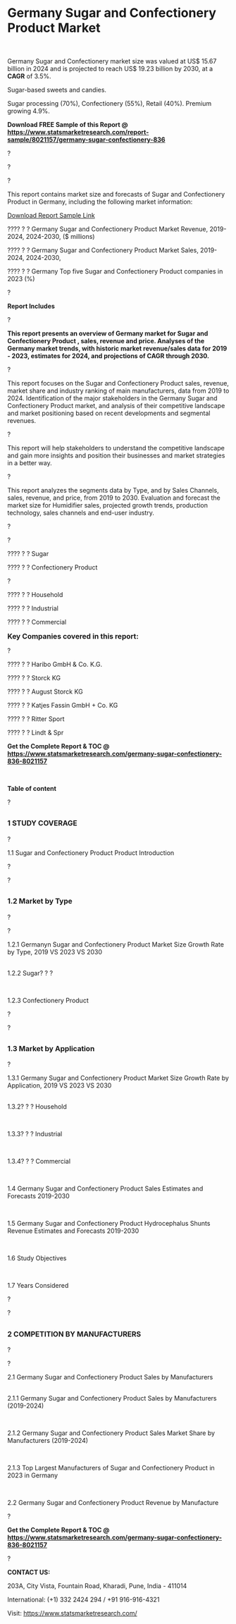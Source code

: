 <h1>Germany Sugar and Confectionery Product Market</h1><br/><p>Germany Sugar and Confectionery market size was valued at US$ 15.67 billion in 2024 and is projected to reach US$ 19.23 billion by 2030, at a <strong>CAGR</strong> of 3.5%.</p>
 
 
 
 <p>Sugar-based sweets and candies.</p>
 
 
 
 <p>Sugar processing (70%), Confectionery (55%), Retail (40%). Premium growing 4.9%.</p>
 
 
 
 <div><b>Download FREE Sample of this Report @ <a href="https://www.statsmarketresearch.com/download-free-sample/8021157/germany-sugar-confectionery-836">https://www.statsmarketresearch.com/report-sample/8021157/germany-sugar-confectionery-836</a></b></div>
 
 
 
 <p>? </p>
 
 
 
 <p>? </p>
 
 
 
 <p>? </p>
 
 
 
 <p>This report contains market size and forecasts of Sugar and Confectionery Product in Germany, including the following market information:</p>
 
 
 
 <p><a href="https://www.statsmarketresearch.com/download-free-sample/8021157/germany-sugar-confectionery-836">Download Report Sample Link</a></p>
 
 
 
 <p>???? ? ? Germany Sugar and Confectionery Product Market Revenue, 2019-2024, 2024-2030, ($ millions)</p>
 
 
 
 <p>???? ? ? Germany Sugar and Confectionery Product Market Sales, 2019-2024, 2024-2030,</p>
 
 
 
 <p>???? ? ? Germany Top five Sugar and Confectionery Product companies in 2023 (%)</p>
 
 
 
 <p>? </p>
 
 
 
 <p><strong>Report Includes</strong></p>
 
 
 
 <p>? </p>
 
 
 
 <p><strong>This report presents an overview of Germany market for Sugar and Confectionery Product , sales, revenue and price. Analyses of the Germany market trends, with historic market revenue/sales data for 2019 - 2023, estimates for 2024, and projections of <strong>CAGR</strong> through 2030.</strong></p>
 
 
 
 <p>? </p>
 
 
 
 <p>This report focuses on the Sugar and Confectionery Product sales, revenue, market share and industry ranking of main manufacturers, data from 2019 to 2024. Identification of the major stakeholders in the Germany Sugar and Confectionery Product market, and analysis of their competitive landscape and market positioning based on recent developments and segmental revenues.</p>
 
 
 
 <p>? </p>
 
 
 
 <p>This report will help stakeholders to understand the competitive landscape and gain more insights and position their businesses and market strategies in a better way.</p>
 
 
 
 <p>? </p>
 
 
 
 <p>This report analyzes the segments data by Type, and by Sales Channels, sales, revenue, and price, from 2019 to 2030. Evaluation and forecast the market size for Humidifier sales, projected growth trends, production technology, sales channels and end-user industry.</p>
 
 
 
 <p>? </p>
 
 
 
 <p>? </p>
 
 
 
 <p>???? ? ? Sugar</p>
 
 
 
 <p>???? ? ? Confectionery Product</p>
 
 
 
 <p>? </p>
 
 
 
 <p>???? ? ? Household</p>
 
 
 
 <p>???? ? ? Industrial</p>
 
 
 
 <p>???? ? ? Commercial</p>
 
 
 
 <p><span style="font-size:16px"><strong>Key Companies covered in this report:</strong></span></p>
 
 
 
 <p>? </p>
 
 
 
 <p>???? ? ? Haribo GmbH & Co. K.G.</p>
 
 
 
 <p>???? ? ? Storck KG</p>
 
 
 
 <p>???? ? ? August Storck KG</p>
 
 
 
 <p>???? ? ? Katjes Fassin GmbH + Co. KG</p>
 
 
 
 <p>???? ? ? Ritter Sport</p>
 
 
 
 <p>???? ? ? Lindt & Spr</p>
 
 
 
 <div><b>Get the Complete Report & TOC @ <a href="https://www.statsmarketresearch.com/germany-sugar-confectionery-836-8021157">https://www.statsmarketresearch.com/germany-sugar-confectionery-836-8021157</a></b></div>
 
 
 
 <p><br />
 
 <b>Table of content</b></p>
 
 
 
 <p>? </p>
 
 
 
 <h2><span style="font-size:16px"><strong>1 STUDY COVERAGE</strong></span></h2>
 
 
 
 <p>? </p>
 
 
 
 <p>1.1 Sugar and Confectionery Product Product Introduction</p>
 
 
 
 <p>? </p>
 
 
 
 <p>? </p>
 
 
 
 <h2><span style="font-size:16px"><strong>1.2 Market by Type</strong></span></h2>
 
 
 
 <p>? </p>
 
 
 
 <p>? </p>
 
 
 
 <p>1.2.1 Germanyn Sugar and Confectionery Product Market Size Growth Rate by Type, 2019 VS 2023 VS 2030<br />
 
 <br />
 
 1.2.2 Sugar? ? ? <br />
 
 <br />
 
 1.2.3 Confectionery Product<br />
 
 ? </p>
 
 
 
 <p>? </p>
 
 
 
 <h2><span style="font-size:16px"><strong>1.3 Market by Application</strong></span></h2>
 
 
 
 <p>? </p>
 
 
 
 <p>1.3.1 Germany Sugar and Confectionery Product Market Size Growth Rate by Application, 2019 VS 2023 VS 2030<br />
 
 <br />
 
 1.3.2? ? ? Household<br />
 
 <br />
 
 1.3.3? ? ? Industrial<br />
 
 <br />
 
 1.3.4? ? ? Commercial<br />
 
 <br />
 
 1.4 Germany Sugar and Confectionery Product Sales Estimates and Forecasts 2019-2030<br />
 
 <br />
 
 1.5 Germany Sugar and Confectionery Product Hydrocephalus Shunts Revenue Estimates and Forecasts 2019-2030<br />
 
 <br />
 
 1.6 Study Objectives<br />
 
 <br />
 
 1.7 Years Considered</p>
 
 
 
 <p>? </p>
 
 
 
 <p>? </p>
 
 
 
 <h2><span style="font-size:16px"><strong>2 COMPETITION BY MANUFACTURERS</strong></span></h2>
 
 
 
 <p>? </p>
 
 
 
 <p>? </p>
 
 
 
 <p>2.1 Germany Sugar and Confectionery Product Sales by Manufacturers<br />
 
 <br />
 
 2.1.1 Germany Sugar and Confectionery Product Sales by Manufacturers (2019-2024)<br />
 
 <br />
 
 2.1.2 Germany Sugar and Confectionery Product Sales Market Share by Manufacturers (2019-2024)<br />
 
 <br />
 
 2.1.3 Top Largest Manufacturers of Sugar and Confectionery Product in 2023 in Germany<br />
 
 <br />
 
 2.2 Germany Sugar and Confectionery Product Revenue by Manufacture</p>
 
 
 
 <p>? </p>
 
 
 
 <div><b>Get the Complete Report & TOC @ <a href="https://www.statsmarketresearch.com/germany-sugar-confectionery-836-8021157">https://www.statsmarketresearch.com/germany-sugar-confectionery-836-8021157</a></b></div>
 
 
 
 <p>? </p>
 
 
 
 <p><b>CONTACT US:</b><br />
 
 203A, City Vista, Fountain Road, Kharadi, Pune, India - 411014<br />
 
 International: (+1) 332 2424 294 / +91 916-916-4321<br />
 
 Visit: <a href="https://www.statsmarketresearch.com/">https://www.statsmarketresearch.com/</a></p>